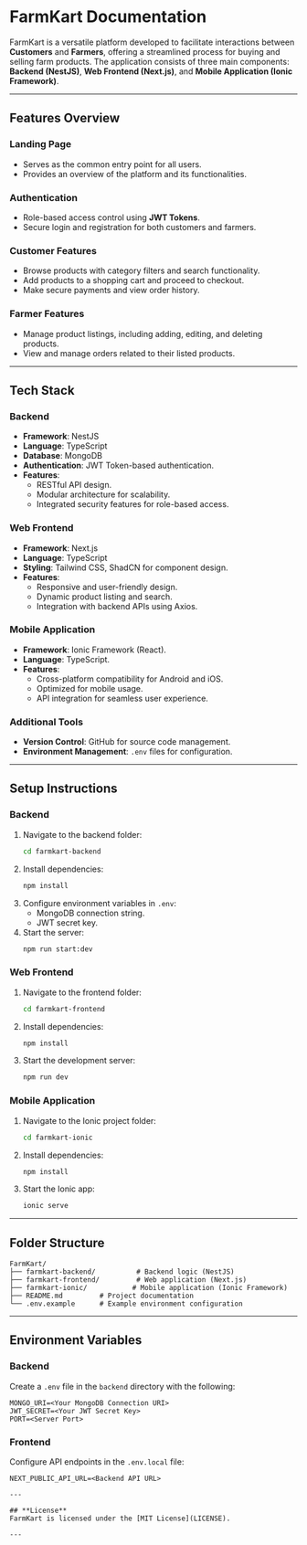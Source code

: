# FarmKart Documentation

FarmKart is a versatile platform developed to facilitate interactions between **Customers** and **Farmers**, offering a streamlined process for buying and selling farm products. The application consists of three main components: **Backend (NestJS)**, **Web Frontend (Next.js)**, and **Mobile Application (Ionic Framework)**.

---

## **Features Overview**

### **Landing Page**
- Serves as the common entry point for all users.
- Provides an overview of the platform and its functionalities.

### **Authentication**
- Role-based access control using **JWT Tokens**.
- Secure login and registration for both customers and farmers.

### **Customer Features**
- Browse products with category filters and search functionality.
- Add products to a shopping cart and proceed to checkout.
- Make secure payments and view order history.

### **Farmer Features**
- Manage product listings, including adding, editing, and deleting products.
- View and manage orders related to their listed products.

---

## **Tech Stack**

### **Backend**
- **Framework**: NestJS
- **Language**: TypeScript
- **Database**: MongoDB
- **Authentication**: JWT Token-based authentication.
- **Features**:
  - RESTful API design.
  - Modular architecture for scalability.
  - Integrated security features for role-based access.

### **Web Frontend**
- **Framework**: Next.js
- **Language**: TypeScript
- **Styling**: Tailwind CSS, ShadCN for component design.
- **Features**:
  - Responsive and user-friendly design.
  - Dynamic product listing and search.
  - Integration with backend APIs using Axios.

### **Mobile Application**
- **Framework**: Ionic Framework (React).
- **Language**: TypeScript.
- **Features**:
  - Cross-platform compatibility for Android and iOS.
  - Optimized for mobile usage.
  - API integration for seamless user experience.

### **Additional Tools**
- **Version Control**: GitHub for source code management.
- **Environment Management**: `.env` files for configuration.

---

## **Setup Instructions**

### **Backend**
1. Navigate to the backend folder:
   ```bash
   cd farmkart-backend
   ```
2. Install dependencies:
   ```bash
   npm install
   ```
3. Configure environment variables in `.env`:
   - MongoDB connection string.
   - JWT secret key.
4. Start the server:
   ```bash
   npm run start:dev
   ```

### **Web Frontend**
1. Navigate to the frontend folder:
   ```bash
   cd farmkart-frontend
   ```
2. Install dependencies:
   ```bash
   npm install
   ```
3. Start the development server:
   ```bash
   npm run dev
   ```

### **Mobile Application**
1. Navigate to the Ionic project folder:
   ```bash
   cd farmkart-ionic
   ```
2. Install dependencies:
   ```bash
   npm install
   ```
3. Start the Ionic app:
   ```bash
   ionic serve
   ```

---

## **Folder Structure**
```
FarmKart/
├── farmkart-backend/          # Backend logic (NestJS)
├── farmkart-frontend/         # Web application (Next.js)
├── farmkart-ionic/           # Mobile application (Ionic Framework)
├── README.md         # Project documentation
└── .env.example      # Example environment configuration
```

---

## **Environment Variables**

### **Backend**
Create a `.env` file in the `backend` directory with the following:
```
MONGO_URI=<Your MongoDB Connection URI>
JWT_SECRET=<Your JWT Secret Key>
PORT=<Server Port>
```

### **Frontend**
Configure API endpoints in the `.env.local` file:
```
NEXT_PUBLIC_API_URL=<Backend API URL>

---

## **License**
FarmKart is licensed under the [MIT License](LICENSE).

---
